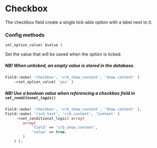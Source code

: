 # Checkbox

The checkbox field create a single tick-able option with a label next to it.

### Config methods

`set_option_value( $value )`

Set the value that will be saved when the option is ticked.

##### NB! When unticked, an empty value is stored in the database.

```php
Field::make( 'checkbox', 'crb_show_content', 'Show content' )
    ->set_option_value( 'yes' )
```

##### NB! Use a boolean value when referencing a checkbox field in `set_conditional_logic()`

```php
Field::make( 'checkbox', 'crb_show_content', 'Show content' ),
Field::make( 'rich_text', 'crb_content', 'Content' )
     ->set_conditional_logic( array(
        array(
            'field' => 'crb_show_content',
            'value' => true,
        )
    ) ),
```
